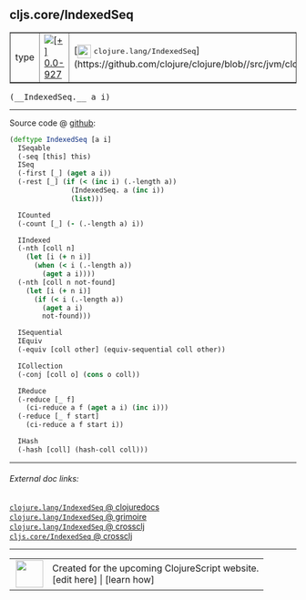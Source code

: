 ## cljs.core/IndexedSeq



 <table border="1">
<tr>
<td>type</td>
<td><a href="https://github.com/cljsinfo/cljs-api-docs/tree/0.0-927"><img valign="middle" alt="[+] 0.0-927" title="Added in 0.0-927" src="https://img.shields.io/badge/+-0.0--927-lightgrey.svg"></a> </td>
<td>
[<img height="24px" valign="middle" src="http://i.imgur.com/1GjPKvB.png"> <samp>clojure.lang/IndexedSeq</samp>](https://github.com/clojure/clojure/blob//src/jvm/clojure/lang/IndexedSeq.java)
</td>
</tr>
</table>


 <samp>
(__IndexedSeq.__ a i)<br>
</samp>

---







Source code @ [github](https://github.com/clojure/clojurescript/blob/r1011/src/cljs/cljs/core.cljs#L329-L366):

```clj
(deftype IndexedSeq [a i]
  ISeqable
  (-seq [this] this)
  ISeq
  (-first [_] (aget a i))
  (-rest [_] (if (< (inc i) (.-length a))
               (IndexedSeq. a (inc i))
               (list)))

  ICounted
  (-count [_] (- (.-length a) i))

  IIndexed
  (-nth [coll n]
    (let [i (+ n i)]
      (when (< i (.-length a))
        (aget a i))))
  (-nth [coll n not-found]
    (let [i (+ n i)]
      (if (< i (.-length a))
        (aget a i)
        not-found)))

  ISequential
  IEquiv
  (-equiv [coll other] (equiv-sequential coll other))

  ICollection
  (-conj [coll o] (cons o coll))

  IReduce
  (-reduce [_ f]
    (ci-reduce a f (aget a i) (inc i)))
  (-reduce [_ f start]
    (ci-reduce a f start i))

  IHash
  (-hash [coll] (hash-coll coll)))
```

<!--
Repo - tag - source tree - lines:

 <pre>
clojurescript @ r1011
└── src
    └── cljs
        └── cljs
            └── <ins>[core.cljs:329-366](https://github.com/clojure/clojurescript/blob/r1011/src/cljs/cljs/core.cljs#L329-L366)</ins>
</pre>

-->

---



###### External doc links:

[`clojure.lang/IndexedSeq` @ clojuredocs](http://clojuredocs.org/clojure.lang/IndexedSeq)<br>
[`clojure.lang/IndexedSeq` @ grimoire](http://conj.io/store/v1/org.clojure/clojure/1.7.0-beta3/clj/clojure.lang/IndexedSeq/)<br>
[`clojure.lang/IndexedSeq` @ crossclj](http://crossclj.info/fun/clojure.lang/IndexedSeq.html)<br>
[`cljs.core/IndexedSeq` @ crossclj](http://crossclj.info/fun/cljs.core.cljs/IndexedSeq.html)<br>

---

 <table>
<tr><td>
<img valign="middle" align="right" width="48px" src="http://i.imgur.com/Hi20huC.png">
</td><td>
Created for the upcoming ClojureScript website.<br>
[edit here] | [learn how]
</td></tr></table>

[edit here]:https://github.com/cljsinfo/cljs-api-docs/blob/master/cljsdoc/cljs.core/IndexedSeq.cljsdoc
[learn how]:https://github.com/cljsinfo/cljs-api-docs/wiki/cljsdoc-files

<!--

This information was too distracting to show to readers, but I'll leave it
commented here since it is helpful to:

- pretty-print the data used to generate this document
- and show how to retrieve that data



The API data for this symbol:

```clj
{:ns "cljs.core",
 :name "IndexedSeq",
 :signature ["[a i]"],
 :history [["+" "0.0-927"]],
 :type "type",
 :full-name-encode "cljs.core/IndexedSeq",
 :source {:code "(deftype IndexedSeq [a i]\n  ISeqable\n  (-seq [this] this)\n  ISeq\n  (-first [_] (aget a i))\n  (-rest [_] (if (< (inc i) (.-length a))\n               (IndexedSeq. a (inc i))\n               (list)))\n\n  ICounted\n  (-count [_] (- (.-length a) i))\n\n  IIndexed\n  (-nth [coll n]\n    (let [i (+ n i)]\n      (when (< i (.-length a))\n        (aget a i))))\n  (-nth [coll n not-found]\n    (let [i (+ n i)]\n      (if (< i (.-length a))\n        (aget a i)\n        not-found)))\n\n  ISequential\n  IEquiv\n  (-equiv [coll other] (equiv-sequential coll other))\n\n  ICollection\n  (-conj [coll o] (cons o coll))\n\n  IReduce\n  (-reduce [_ f]\n    (ci-reduce a f (aget a i) (inc i)))\n  (-reduce [_ f start]\n    (ci-reduce a f start i))\n\n  IHash\n  (-hash [coll] (hash-coll coll)))",
          :title "Source code",
          :repo "clojurescript",
          :tag "r1011",
          :filename "src/cljs/cljs/core.cljs",
          :lines [329 366]},
 :full-name "cljs.core/IndexedSeq",
 :clj-symbol "clojure.lang/IndexedSeq"}

```

Retrieve the API data for this symbol:

```clj
;; from Clojure REPL
(require '[clojure.edn :as edn])
(-> (slurp "https://raw.githubusercontent.com/cljsinfo/cljs-api-docs/catalog/cljs-api.edn")
    (edn/read-string)
    (get-in [:symbols "cljs.core/IndexedSeq"]))
```

-->
